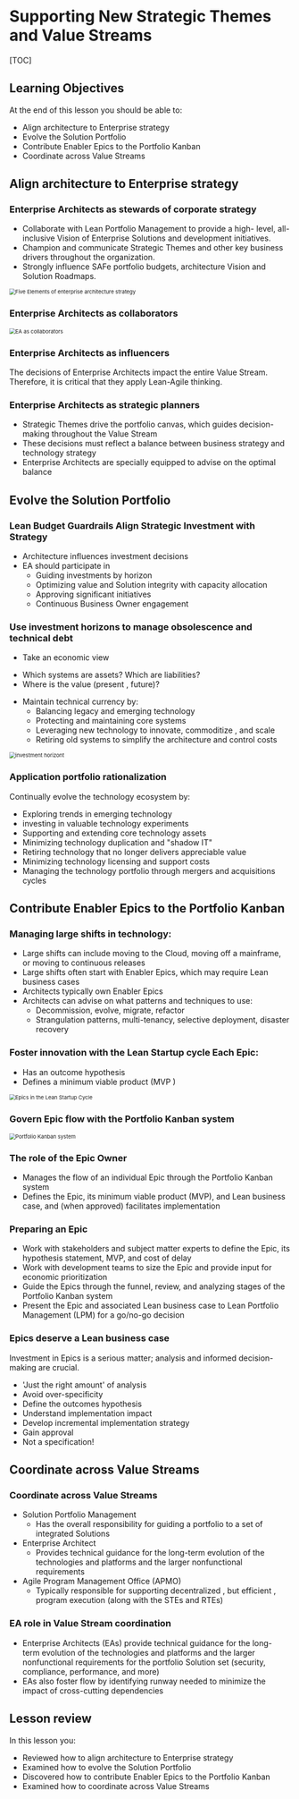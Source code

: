 # Supporting New Strategic Themes and Value Streams

[TOC]

## Learning Objectives

At the end of this lesson you should be able to:
* Align architecture to Enterprise strategy
* Evolve the Solution Portfolio
* Contribute Enabler Epics to the Portfolio Kanban
* Coordinate across Value Streams

## Align architecture to Enterprise strategy

### Enterprise Architects as stewards of corporate strategy

* Collaborate with Lean Portfolio Management to provide a high- level, all-inclusive Vision of Enterprise Solutions and development initiatives.
* Champion and communicate Strategic Themes and other key business drivers throughout the organization.
* Strongly influence SAFe portfolio budgets, architecture Vision and Solution Roadmaps.

<img src="images/1d50672a.png" alt="Five Elements of enterprise architecture strategy" style="zoom:67%;" />

###  Enterprise Architects as collaborators

<img src="images/acd79dae.png" alt="EA as collaborators" style="zoom:67%;" />

### Enterprise Architects as influencers

The decisions of Enterprise Architects impact the entire Value Stream. Therefore, it is critical that they apply Lean-Agile thinking.

### Enterprise Architects as strategic planners

* Strategic Themes drive the portfolio canvas, which guides decision-making throughout the Value Stream
* These decisions must reflect a balance between business strategy and technology strategy
* Enterprise Architects are specially equipped to advise on the optimal balance

## Evolve the Solution Portfolio

### Lean Budget Guardrails Align Strategic Investment with Strategy

* Architecture influences investment decisions
* EA should participate in
  - Guiding investments by horizon
  - Optimizing value and Solution integrity with capacity allocation
  - Approving significant initiatives
  - Continuous Business Owner engagement

### Use investment horizons to manage obsolescence and technical debt

* Take an economic view
 - Which systems are assets? Which are liabilities?
 - Where is the value (present , future)?
* Maintain technical currency by:
  - Balancing legacy and emerging technology
  - Protecting and maintaining core systems
  - Leveraging new technology to innovate, commoditize , and scale
  - Retiring old systems to simplify the architecture and control costs

<img src="images/d0b1fd10.png" alt="investment horizont" style="zoom:67%;" />

### Application portfolio rationalization

Continually evolve the technology ecosystem by:

* Exploring trends in emerging technology
* investing in valuable technology experiments
* Supporting and extending core technology assets
* Minimizing technology duplication and "shadow IT"
* Retiring technology that no longer delivers appreciable value
* Minimizing technology licensing and support costs
* Managing the technology portfolio through mergers and acquisitions cycles

## Contribute Enabler Epics to the Portfolio Kanban

### Managing large shifts in technology:

* Large shifts can include moving to the Cloud, moving off a mainframe, or moving to continuous releases
* Large shifts often start with Enabler Epics, which may require Lean business cases
* Architects typically own Enabler Epics
* Architects can advise on what patterns and techniques to use:
  * Decommission, evolve, migrate, refactor
  * Strangulation patterns, multi-tenancy, selective deployment, disaster recovery

###  Foster innovation with the Lean Startup cycle Each Epic:

* Has an outcome hypothesis
* Defines a minimum viable product (MVP )

<img src="images/f88be7fd.png" alt="Epics in the Lean Startup Cycle" style="zoom:67%;" />

### Govern Epic flow with the Portfolio Kanban system

<img src="images/5d505076.png" alt="Portfolio Kanban system" style="zoom:67%;" />

### The role of the Epic Owner

* Manages the flow of an individual Epic through the Portfolio Kanban system
* Defines the Epic, its minimum viable product (MVP), and Lean business case, and (when approved) facilitates implementation

### Preparing an Epic

* Work with stakeholders and subject matter experts to define the Epic, its hypothesis statement, MVP, and cost of delay
* Work with development teams to size the Epic and provide input for economic prioritization
* Guide the Epics through the funnel, review, and analyzing stages of the Portfolio Kanban system
* Present the Epic and associated Lean business case to Lean Portfolio Management (LPM) for a go/no-go decision


### Epics deserve a Lean business case

Investment in Epics is a serious matter; analysis and informed decision-making are crucial.

* 'Just the right amount' of analysis
* Avoid over-specificity
* Define the outcomes hypothesis
* Understand implementation impact
* Develop incremental implementation strategy
* Gain approval
* Not a specification!

## Coordinate across Value Streams

### Coordinate across Value Streams

* Solution Portfolio Management
    - Has the overall responsibility for guiding a portfolio to a set of integrated Solutions
* Enterprise Architect
    - Provides technical guidance for the long-term evolution of the technologies and platforms and the larger nonfunctional requirements
* Agile Program Management Office (APMO)
    - Typically responsible for supporting decentralized , but efficient , program execution (along with the STEs and RTEs)

### EA role in Value Stream coordination

* Enterprise Architects (EAs) provide technical guidance for the long- term evolution of the technologies and platforms and the larger nonfunctional requirements for the portfolio Solution set (security, compliance, performance, and more)
* EAs also foster flow by identifying runway needed to minimize the impact of cross-cutting dependencies

## Lesson review

In this lesson you:

* Reviewed how to align architecture to Enterprise strategy
* Examined how to evolve the Solution Portfolio
* Discovered how to contribute Enabler Epics to the Portfolio Kanban
* Examined how to coordinate across Value Streams
